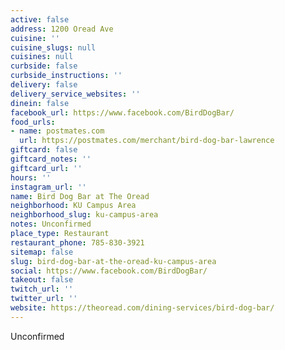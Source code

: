 ```yaml
---
active: false
address: 1200 Oread Ave
cuisine: ''
cuisine_slugs: null
cuisines: null
curbside: false
curbside_instructions: ''
delivery: false
delivery_service_websites: ''
dinein: false
facebook_url: https://www.facebook.com/BirdDogBar/
food_urls:
- name: postmates.com
  url: https://postmates.com/merchant/bird-dog-bar-lawrence
giftcard: false
giftcard_notes: ''
giftcard_url: ''
hours: ''
instagram_url: ''
name: Bird Dog Bar at The Oread
neighborhood: KU Campus Area
neighborhood_slug: ku-campus-area
notes: Unconfirmed
place_type: Restaurant
restaurant_phone: 785-830-3921
sitemap: false
slug: bird-dog-bar-at-the-oread-ku-campus-area
social: https://www.facebook.com/BirdDogBar/
takeout: false
twitch_url: ''
twitter_url: ''
website: https://theoread.com/dining-services/bird-dog-bar/
---
```


Unconfirmed